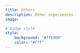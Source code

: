 ```yaml
---
title: Others
description: Other experiences.
image:

# Badge style
style:
    background: "#ffb900"
    color: "#fff"
---
```

